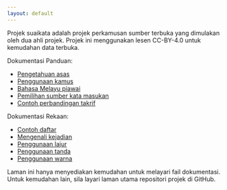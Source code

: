 ```yaml
---
layout: default
---
```


Projek suaikata adalah projek perkamusan sumber terbuka yang
dimulakan oleh dua ahli projek. Projek ini menggunakan lesen
CC-BY-4.0 untuk kemudahan data terbuka.

Dokumentasi Panduan:

* [Pengetahuan asas][PN1]
* [Penggunaan kamus][PN2]
* [Bahasa Melayu piawai][PN3]
* [Pemilihan sumber kata masukan][PN4]
* [Contoh perbandingan takrif][PN5]

Dokumentasi Rekaan:

* [Contoh daftar][RN1]
* [Mengenali kejadian][RN2]
* [Penggunaan lajur][RN3]
* [Penggunaan tanda][RN4]
* [Penggunaan warna][RN5]

Laman ini hanya menyediakan kemudahan untuk melayari fail
dokumentasi. Untuk kemudahan lain, sila layari laman utama
repositori projek di GitHub.


  [PN1]: panduan/asas.md
  [PN2]: panduan/kamus.md
  [PN3]: panduan/piawai.md
  [PN4]: panduan/sumber.md
  [PN5]: panduan/takrif.md
  [RN1]: rekaan/contoh.md
  [RN2]: rekaan/kejadian.md
  [RN3]: rekaan/lajur.md
  [RN4]: rekaan/tanda.md
  [RN5]: rekaan/warna.md
